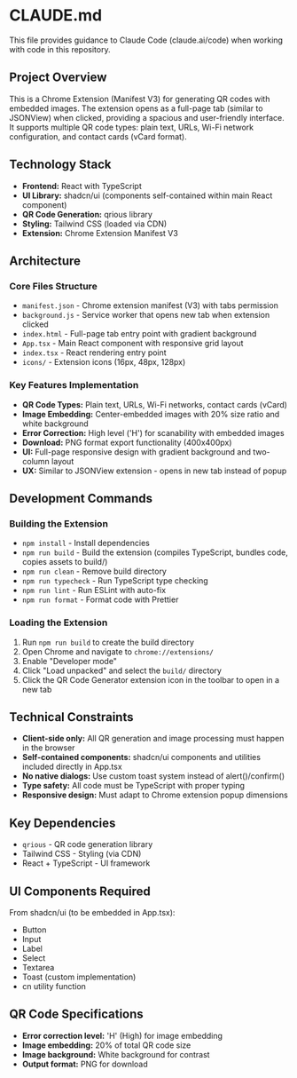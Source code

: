 # CLAUDE.md

This file provides guidance to Claude Code (claude.ai/code) when working with code in this repository.

## Project Overview

This is a Chrome Extension (Manifest V3) for generating QR codes with embedded images. The extension opens as a full-page tab (similar to JSONView) when clicked, providing a spacious and user-friendly interface. It supports multiple QR code types: plain text, URLs, Wi-Fi network configuration, and contact cards (vCard format).

## Technology Stack

- **Frontend:** React with TypeScript
- **UI Library:** shadcn/ui (components self-contained within main React component)
- **QR Code Generation:** qrious library
- **Styling:** Tailwind CSS (loaded via CDN)
- **Extension:** Chrome Extension Manifest V3

## Architecture

### Core Files Structure
- `manifest.json` - Chrome extension manifest (V3) with tabs permission
- `background.js` - Service worker that opens new tab when extension clicked
- `index.html` - Full-page tab entry point with gradient background
- `App.tsx` - Main React component with responsive grid layout
- `index.tsx` - React rendering entry point
- `icons/` - Extension icons (16px, 48px, 128px)

### Key Features Implementation
- **QR Code Types:** Plain text, URLs, Wi-Fi networks, contact cards (vCard)
- **Image Embedding:** Center-embedded images with 20% size ratio and white background
- **Error Correction:** High level ('H') for scanability with embedded images
- **Download:** PNG format export functionality (400x400px)
- **UI:** Full-page responsive design with gradient background and two-column layout
- **UX:** Similar to JSONView extension - opens in new tab instead of popup

## Development Commands

### Building the Extension
- `npm install` - Install dependencies
- `npm run build` - Build the extension (compiles TypeScript, bundles code, copies assets to build/)
- `npm run clean` - Remove build directory
- `npm run typecheck` - Run TypeScript type checking
- `npm run lint` - Run ESLint with auto-fix
- `npm run format` - Format code with Prettier

### Loading the Extension
1. Run `npm run build` to create the build directory
2. Open Chrome and navigate to `chrome://extensions/`
3. Enable "Developer mode"
4. Click "Load unpacked" and select the `build/` directory
5. Click the QR Code Generator extension icon in the toolbar to open in a new tab

## Technical Constraints

- **Client-side only:** All QR generation and image processing must happen in the browser
- **Self-contained components:** shadcn/ui components and utilities included directly in App.tsx
- **No native dialogs:** Use custom toast system instead of alert()/confirm()
- **Type safety:** All code must be TypeScript with proper typing
- **Responsive design:** Must adapt to Chrome extension popup dimensions

## Key Dependencies

- `qrious` - QR code generation library
- Tailwind CSS - Styling (via CDN)
- React + TypeScript - UI framework

## UI Components Required

From shadcn/ui (to be embedded in App.tsx):
- Button
- Input
- Label
- Select
- Textarea
- Toast (custom implementation)
- cn utility function

## QR Code Specifications

- **Error correction level:** 'H' (High) for image embedding
- **Image embedding:** 20% of total QR code size
- **Image background:** White background for contrast
- **Output format:** PNG for download
